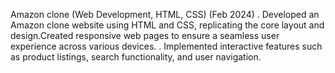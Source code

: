 Amazon clone (Web Development, HTML, CSS) (Feb 2024) 
. Developed an Amazon clone website using HTML and CSS, replicating the core layout and design.Created 
responsive web pages to ensure a seamless user experience across various devices.
. Implemented interactive features such as product listings, search functionality, and user navigation.
